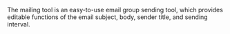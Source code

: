 The mailing tool is an easy-to-use email group sending tool, which provides editable functions of the email subject, body, sender title, and sending interval.
